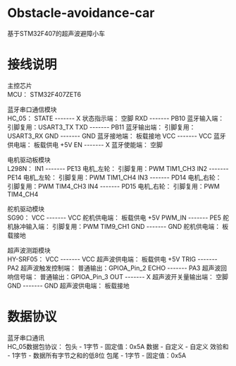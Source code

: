 # Obstacle-avoidance-car
 基于STM32F407的超声波避障小车

接线说明
===============================
主控芯片<br>
	MCU：
		STM32F407ZET6

蓝牙串口通信模块<br>
	HC_05：
		STATE   -------     X       状态指示端：		空脚
		RXD     -------     PB10    蓝牙输入端：		引脚复用：USART3_TX
		TXD     -------     PB11    蓝牙输出端：		引脚复用：USART3_RX
		GND     -------     GND     蓝牙接地端：		板载接地
		VCC     -------     VCC     蓝牙供电端：		板载供电 +5V
		EN      -------     X       蓝牙使能端：		空脚

电机驱动板模块<br>
	L298N：
		IN1	-------	PE13	电机_左轮：	引脚复用：PWM	TIM1_CH3
		IN2	-------	PE14	电机_左轮：	引脚复用：PWM	TIM1_CH4
		IN3	-------	PD14	电机_右轮：	引脚复用：PWM	TIM4_CH3
		IN4	-------	PD15    电机_右轮：	引脚复用：PWM	TIM4_CH4

舵机驱动模块<br>
	SG90：
		VCC     ------- VCC 舵机供电端：        板载供电 +5V
		PWM_IN  ------- PE5 舵机脉冲输入端：    引脚复用：PWM   TIM9_CH1
		GND     ------- GND 舵机供电端：        板载接地

超声波测距模块<br>
	HY-SRF05：
		VCC     ------- VCC 超声波供电端：              板载供电 +5V
		TRIG    ------- PA2 超声波触发控制端：          普通输出：GPIOA_Pin_2
		ECHO    ------- PA3 超声波回响信号端：          普通输出：GPIOA_Pin_3
		OUT     ------- X   超声波开关量输出端：        空脚
		GND     ------- GND 超声波供电端：              板载接地

数据协议
===============================
蓝牙串口通讯<br>
	HC_05数据包协议：
		包头    -    1字节   -   固定值：0x5A
		数据    -    自定义  -   自定义
		效验和  -    1字节   -   数据所有字节之和的低8位
		包尾    -    1字节   -   固定值：0x5A
			
			
							
									
									
								
							


